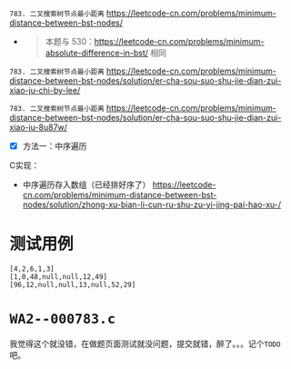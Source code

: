 
`783. 二叉搜索树节点最小距离` https://leetcode-cn.com/problems/minimum-distance-between-bst-nodes/
- > 本题与 530：https://leetcode-cn.com/problems/minimum-absolute-difference-in-bst/ 相同

`783. 二叉搜索树节点最小距离` https://leetcode-cn.com/problems/minimum-distance-between-bst-nodes/solution/er-cha-sou-suo-shu-jie-dian-zui-xiao-ju-chi-by-lee/

`783. 二叉搜索树节点最小距离` https://leetcode-cn.com/problems/minimum-distance-between-bst-nodes/solution/er-cha-sou-suo-shu-jie-dian-zui-xiao-ju-8u87w/
- [x] 方法一：中序遍历

C实现：
- 中序遍历存入数组（已经排好序了） https://leetcode-cn.com/problems/minimum-distance-between-bst-nodes/solution/zhong-xu-bian-li-cun-ru-shu-zu-yi-jing-pai-hao-xu-/

# 测试用例

```
[4,2,6,1,3]
[1,0,48,null,null,12,49]
[96,12,null,null,13,null,52,29]
```

# `WA2--000783.c`

我觉得这个就没错，在做题页面测试就没问题，提交就错，醉了。。。记个`TODO`吧。
